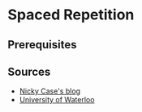 # Spaced Repetition

## Prerequisites

## Sources

* [Nicky Case's blog](https://ncase.me/remember/)
* [University of Waterloo](https://uwaterloo.ca/campus-wellness/curve-forgetting)
